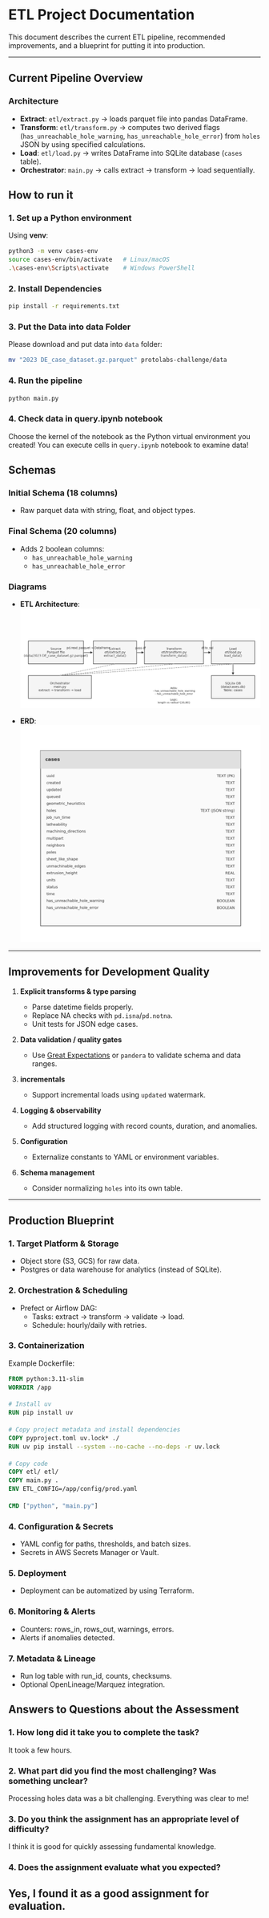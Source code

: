 # ETL Project Documentation

This document describes the current ETL pipeline, recommended improvements, and a blueprint for putting it into production.

---

## Current Pipeline Overview

### Architecture
- **Extract**: `etl/extract.py` → loads parquet file into pandas DataFrame.
- **Transform**: `etl/transform.py` → computes two derived flags (`has_unreachable_hole_warning`, `has_unreachable_hole_error`) from `holes` JSON by using specified calculations.
- **Load**: `etl/load.py` → writes DataFrame into SQLite database (`cases` table).
- **Orchestrator**: `main.py` → calls extract → transform → load sequentially.


## How to run it
### 1. Set up a Python environment
Using **venv**:
```bash
python3 -m venv cases-env
source cases-env/bin/activate   # Linux/macOS
.\cases-env\Scripts\activate    # Windows PowerShell
```

### 2. Install Dependencies
```bash
pip install -r requirements.txt
```

### 3. Put the Data into data Folder
Please download and put data into `data` folder:
```bash
mv "2023 DE_case_dataset.gz.parquet" protolabs-challenge/data
```

### 4. Run the pipeline
```bash
python main.py
```

### 4. Check data in query.ipynb notebook
Choose the kernel of the notebook as the Python virtual environment you created! You can execute cells in `query.ipynb` notebook to examine data!


## Schemas
### Initial Schema (18 columns)
- Raw parquet data with string, float, and object types.

### Final Schema (20 columns)
- Adds 2 boolean columns:
  - `has_unreachable_hole_warning`
  - `has_unreachable_hole_error`

### Diagrams
- **ETL Architecture**:
![](etl_architecture.png)

- **ERD**:  
![](erd_cases.png)

---

## Improvements for Development Quality

1. **Explicit transforms & type parsing**
   - Parse datetime fields properly.
   - Replace NA checks with `pd.isna`/`pd.notna`.
   - Unit tests for JSON edge cases.

2. **Data validation / quality gates**
   - Use [Great Expectations](https://greatexpectations.io/) or `pandera` to validate schema and data ranges.

3. **incrementals**
   - Support incremental loads using `updated` watermark.

4. **Logging & observability**
   - Add structured logging with record counts, duration, and anomalies.

5. **Configuration**
   - Externalize constants to YAML or environment variables.

6. **Schema management**
   - Consider normalizing `holes` into its own table.

---

## Production Blueprint

### 1. Target Platform & Storage
- Object store (S3, GCS) for raw data.
- Postgres or data warehouse for analytics (instead of SQLite).

### 2. Orchestration & Scheduling
- Prefect or Airflow DAG:
  - Tasks: extract → transform → validate → load.
  - Schedule: hourly/daily with retries.

### 3. Containerization
Example Dockerfile:

```dockerfile
FROM python:3.11-slim
WORKDIR /app

# Install uv
RUN pip install uv

# Copy project metadata and install dependencies
COPY pyproject.toml uv.lock* ./
RUN uv pip install --system --no-cache --no-deps -r uv.lock

# Copy code
COPY etl/ etl/
COPY main.py .
ENV ETL_CONFIG=/app/config/prod.yaml

CMD ["python", "main.py"]

```

### 4. Configuration & Secrets
- YAML config for paths, thresholds, and batch sizes.
- Secrets in AWS Secrets Manager or Vault.

### 5. Deployment
- Deployment can be automatized by using Terraform.

### 6. Monitoring & Alerts
- Counters: rows_in, rows_out, warnings, errors.
- Alerts if anomalies detected.

### 7. Metadata & Lineage
- Run log table with run_id, counts, checksums.
- Optional OpenLineage/Marquez integration.


## Answers to Questions about the Assessment
### 1. How long did it take you to complete the task?
It took a few hours.

### 2. What part did you find the most challenging? Was something unclear?
Processing holes data was a bit challenging. Everything was clear to me!

### 3. Do you think the assignment has an appropriate level of difficulty?
I think it is good for quickly assessing fundamental knowledge.

### 4. Does the assignment evaluate what you expected?
Yes, I found it as a good assignment for evaluation.
---
